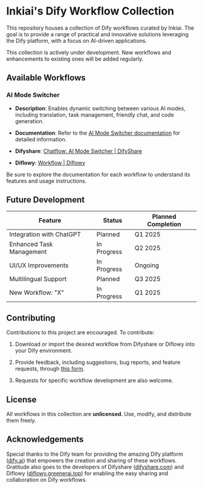 # lnkiai's Dify Workflow Collection

This repository houses a collection of Dify workflows curated by lnkiai. The goal is to provide a range of practical and innovative solutions leveraging the Dify platform, with a focus on AI-driven applications.

<Note>
  This collection is actively under development. New workflows and enhancements to existing ones will be added regularly.
</Note>

## Available Workflows

### AI Mode Switcher

* **Description**: Enables dynamic switching between various AI modes, including translation, task management, friendly chat, and code generation.

* **Documentation**: Refer to the [AI Mode Switcher documentation](https://www.google.com/url?sa=E\&source=gmail\&q=./ai-mode-switcher/README.md) for detailed information.

* **Difyshare**: [Chatflow: AI Mode Switcher | DifyShare](https://difyshare.com/flow/6772a34b00331202d768)

* **Diflowy**: [Workflow | Diflowy](https://diflowy.greenerai.top/explore/workflow/?id=3367zl5roibi2a4j)

<Tip>
  Be sure to explore the documentation for each workflow to understand its features and usage instructions.
</Tip>

## Future Development

| Feature                  | Status      | Planned Completion |
| ------------------------ | ----------- | ------------------ |
| Integration with ChatGPT | Planned     | Q1 2025            |
| Enhanced Task Management | In Progress | Q2 2025            |
| UI/UX Improvements       | In Progress | Ongoing            |
| Multilingual Support     | Planned     | Q3 2025            |
| New Workflow: "X"        | In Progress | Q1 2025            |

## Contributing

Contributions to this project are encouraged. To contribute:

1. Download or import the desired workflow from Difyshare or Diflowy into your Dify environment.

2. Provide feedback, including suggestions, bug reports, and feature requests, through [this form](https://www.google.com/url?sa=E\&source=gmail\&q=https://www.google.com/url?sa=E%26source=gmail%26q=https://www.google.com/url?sa=E%26source=gmail%26q=%E9%80%A3%E7%B5%A1%E5%85%88%E3%83%95%E3%82%A9%E3%83%BC%E3%83%A0%E3%81%B8%E3%81%AE%E3%83%AA%E3%83%B3%E3%82%AF).

3. Requests for specific workflow development are also welcome.

## License

All workflows in this collection are **unlicensed**. Use, modify, and distribute them freely.

## Acknowledgements

Special thanks to the Dify team for providing the amazing Dify platform ([dify.ai](https://www.google.com/url?sa=E\&source=gmail\&q=https://dify.ai)) that empowers the creation and sharing of these workflows. Gratitude also goes to the developers of Difyshare ([difyshare.com](https://www.google.com/url?sa=E\&source=gmail\&q=https://difyshare.com)) and Diflowy ([diflowy.greenerai.top](https://diflowy.greenerai.top)) for enabling the easy sharing and collaboration on Dify workflows.